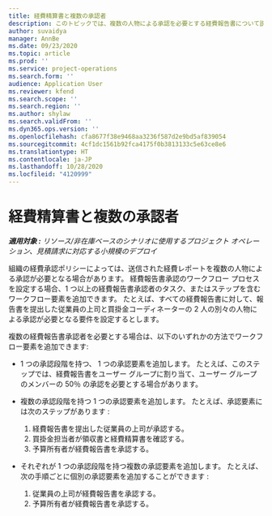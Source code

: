 ```yaml
---
title: 経費精算書と複数の承認者
description: このトピックでは、複数の人物による承認を必要とする経費報告書について説明します。
author: suvaidya
manager: AnnBe
ms.date: 09/23/2020
ms.topic: article
ms.prod: ''
ms.service: project-operations
ms.search.form: ''
audience: Application User
ms.reviewer: kfend
ms.search.scope: ''
ms.search.region: ''
ms.author: shylaw
ms.search.validFrom: ''
ms.dyn365.ops.version: ''
ms.openlocfilehash: cfa8677f38e9468aa3236f587d2e9bd5af839054
ms.sourcegitcommit: 4cf1dc1561b92fca4175f0b3813133c5e63ce8e6
ms.translationtype: HT
ms.contentlocale: ja-JP
ms.lasthandoff: 10/28/2020
ms.locfileid: "4120999"
---
```

# <a name="expense-reports-and-multiple-approvers"></a>経費精算書と複数の承認者

_**適用対象 :** リソース/非在庫ベースのシナリオに使用するプロジェクト オペレーション、見積請求に対応する小規模のデプロイ_

組織の経費承認ポリシーによっては、送信された経費レポートを複数の人物による承認が必要となる場合があります。 経費報告書承認のワークフロー プロセスを設定する場合、1 つ以上の経費報告書承認者のタスク、またはステップを含むワークフロー要素を追加できます。 たとえば、すべての経費報告書に対して、報告書を提出した従業員の上司と買掛金コーディネーターの 2 人の別々の人物による承認が必要となる要件を設定するとします。

複数の経費報告書承認者を必要とする場合は、以下のいずれかの方法でワークフロー要素を追加できます:

- 1 つの承認段階を持つ、 1 つの承認要素を追加します。 たとえば、このステップでは、経費報告書をユーザー グループに割り当て、ユーザー グループのメンバーの 50％ の承認を必要とする場合があります。
- 複数の承認段階を持つ 1 つの承認要素を追加します。 たとえば、承認要素には次のステップがあります :

    1. 経費報告書を提出した従業員の上司が承認する。
    2. 買掛金担当者が領収書と経費精算書を確認する。
    3. 予算所有者が経費報告書を承認する。

- それぞれが 1 つの承認段階を持つ複数の承認要素を追加します。 たとえば、次の手順ごとに個別の承認要素を追加することができます :

    1. 従業員の上司が経費報告書を承認する。
    2. 予算所有者が経費報告書を承認する。
